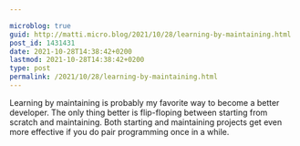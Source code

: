 ```yaml
---

microblog: true
guid: http://matti.micro.blog/2021/10/28/learning-by-maintaining.html
post_id: 1431431
date: 2021-10-28T14:38:42+0200
lastmod: 2021-10-28T14:38:42+0200
type: post
permalink: /2021/10/28/learning-by-maintaining.html
---
```

Learning by maintaining is probably my favorite way to become a better developer. The only thing better is flip-floping between starting from scratch and maintaining. Both starting and maintaining projects get even more effective if you do pair programming once in a while.
